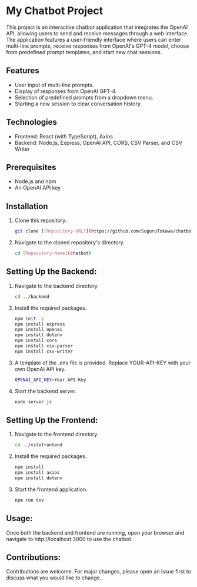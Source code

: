 # My Chatbot Project

This project is an interactive chatbot application that integrates the OpenAI API, allowing users to send and receive messages through a web interface. The application features a user-friendly interface where users can enter multi-line prompts, receive responses from OpenAI's GPT-4 model, choose from predefined prompt templates, and start new chat sessions.

## Features

- User input of multi-line prompts.
- Display of responses from OpenAI GPT-4.
- Selection of predefined prompts from a dropdown menu.
- Starting a new session to clear conversation history.

## Technologies

- Frontend: React (with TypeScript), Axios
- Backend: Node.js, Express, OpenAI API, CORS, CSV Parser, and CSV Writer

## Prerequisites

- Node.js and npm
- An OpenAI API key

## Installation

1. Clone this repository.
   ```sh
   git clone [[Repository-URL]](https://github.com/SuguruTokawa/chatbot.git)

2. Navigate to the cloned repository's directory.
   ```sh
   cd [Repository-Name](chatbot)

## Setting Up the Backend:
1. Navigate to the backend directory.
   ```sh
   cd ../backend
   
3. Install the required packages.
   ```sh
   npm init -y
   npm install express
   npm install openai
   npm install dotenv
   npm install cors
   npm install csv-parser
   npm install csv-writer
   
4. A template of the .env file is provided. Replace YOUR-API-KEY with your own OpenAI API key.
   ```sh
   OPENAI_API_KEY=Your-API-Key
   
5. Start the backend server.
   ```sh
   node server.js

## Setting Up the Frontend:
1. Navigate to the frontend directory.
   ```sh
   cd ../vitefrontend
   
2. Install the required packages.
   ```sh
   npm install
   npm install axios
   npm install dotenv

4. Start the frontend application.
   ```sh
   npm run dev

## Usage:
Once both the backend and frontend are running, open your browser and navigate to http://localhost:3000 to use the chatbot.

## Contributions:
Contributions are welcome. For major changes, please open an issue first to discuss what you would like to change.

